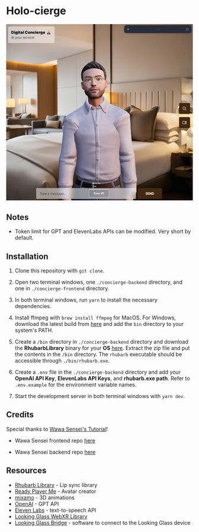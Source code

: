 # Holo-cierge

![holo-cierge](media\demo.png)

## Notes
- Token limit for GPT and ElevenLabs APIs can be modified. Very short by default.

## Installation

1. Clone this repository with `git clone`.

2. Open two terminal windows, one `./concierge-backend` directory, and one in `./concierge-frontend` directory.

3. In both terminal windows, run `yarn` to install the necessary dependencies.

4. Install ffmpeg with `brew install ffmpeg` for MacOS. For Windows, download the latest build from [here](https://ffmpeg.org/download.html) and add the `bin` directory to your system's PATH.

5. Create a `/bin` directory in `./concierge-backend` directory and download the **RhubarbLibrary** binary for your **OS** [here](https://github.com/DanielSWolf/rhubarb-lip-sync/releases). Extract the zip file and put the contents in the `/bin` directory. The `rhubarb` executable should be accessible through `./bin/rhubarb.exe`.

6. Create a `.env` file in the `./concierge-backend` directory and add your **OpenAI API Key**, **ElevenLabs API Keys**, and **rhubarb.exe path**. Refer to `.env.example` for the environment variable names.

7. Start the development server in both terminal windows with `yarn dev`.

## Credits

Special thanks to [Wawa Sensei's Tutorial](https://www.youtube.com/watch?v=EzzcEL_1o9o)!

- Wawa Sensei frontend repo [here](https://github.com/wass08/r3f-virtual-girlfriend-frontend)

- Wawa Sensei backend repo [here](https://github.com/wass08/r3f-virtual-girlfriend-backend)

## Resources

- [Rhubarb Library](https://github.com/DanielSWolf/rhubarb-lip-sync) - Lip sync library
- [Ready Player Me](https://readyplayer.me/) - Avatar creator
- [mixamo](https://www.mixamo.com/) - 3D animations
- [OpenAI](https://platform.openai.com/) - GPT API
- [Eleven Labs](https://elevenlabs.io/) - text-to-speech API
- [Looking Glass WebXR Library](https://github.com/Looking-Glass/looking-glass-webxr)
- [Looking Glass Bridge](https://lookingglassfactory.com/software/looking-glass-bridge) - software to connect to the Looking Glass device
